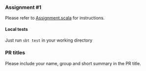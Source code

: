 ### Assignment #1

Please refer to [Assignment.scala](src/test/scala/ua/kpi/pti/fp/l1/assignment/Assignment.scala) for instructions.

#### Local tests

Just run `sbt test` in your working directory

### PR titles

Please include your name, group and short summary in the PR title.

